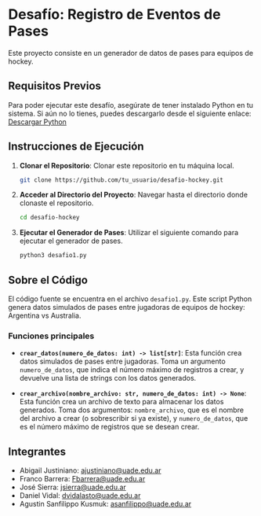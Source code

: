 # Desafío: Registro de Eventos de Pases
Este proyecto consiste en un generador de datos de pases para equipos de hockey.

## Requisitos Previos

Para poder ejecutar este desafío, asegúrate de tener instalado Python en tu sistema. Si aún no lo tienes, puedes descargarlo desde el siguiente enlace: [Descargar Python](https://www.python.org/downloads/)


## Instrucciones de Ejecución

1. **Clonar el Repositorio**: Clonar este repositorio en tu máquina local.

    ```bash
    git clone https://github.com/tu_usuario/desafio-hockey.git
    ```

2. **Acceder al Directorio del Proyecto**: Navegar hasta el directorio donde clonaste el repositorio.

    ```bash
    cd desafio-hockey
    ```

3. **Ejecutar el Generador de Pases**: Utilizar el siguiente comando para ejecutar el generador de pases.

    ```bash
    python3 desafio1.py
    ```

## Sobre el Código

El código fuente se encuentra en el archivo `desafio1.py`. Este script Python genera datos simulados de pases entre jugadoras de equipos de hockey: Argentina vs Australia. 

### Funciones principales

- **`crear_datos(numero_de_datos: int) -> list[str]`**: Esta función crea datos simulados de pases entre jugadoras. Toma un argumento `numero_de_datos`, que indica el número máximo de registros a crear, y devuelve una lista de strings con los datos generados.

- **`crear_archivo(nombre_archivo: str, numero_de_datos: int) -> None`**: Esta función crea un archivo de texto para almacenar los datos generados. Toma dos argumentos: `nombre_archivo`, que es el nombre del archivo a crear (o sobrescribir si ya existe), y `numero_de_datos`, que es el número máximo de registros que se desean crear.

## Integrantes

- Abigail Justiniano: ajustiniano@uade.edu.ar
- Franco Barrera: Fbarrera@uade.edu.ar
- José Sierra: jsierra@uade.edu.ar
- Daniel Vidal: dvidalasto@uade.edu.ar
- Agustin Sanfilippo Kusmuk: asanfilippo@uade.edu.ar